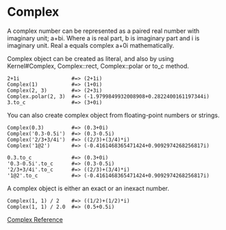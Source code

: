 # Complex

A complex number can be represented as a paired real number with imaginary
unit; a+bi.  Where a is real part, b is imaginary part and i is imaginary
unit.  Real a equals complex a+0i mathematically.

Complex object can be created as literal, and also by using Kernel#Complex,
Complex::rect, Complex::polar or to_c method.

    2+1i                 #=> (2+1i)
    Complex(1)           #=> (1+0i)
    Complex(2, 3)        #=> (2+3i)
    Complex.polar(2, 3)  #=> (-1.9799849932008908+0.2822400161197344i)
    3.to_c               #=> (3+0i)

You can also create complex object from floating-point numbers or strings.

    Complex(0.3)         #=> (0.3+0i)
    Complex('0.3-0.5i')  #=> (0.3-0.5i)
    Complex('2/3+3/4i')  #=> ((2/3)+(3/4)*i)
    Complex('1@2')       #=> (-0.4161468365471424+0.9092974268256817i)

    0.3.to_c             #=> (0.3+0i)
    '0.3-0.5i'.to_c      #=> (0.3-0.5i)
    '2/3+3/4i'.to_c      #=> ((2/3)+(3/4)*i)
    '1@2'.to_c           #=> (-0.4161468365471424+0.9092974268256817i)

A complex object is either an exact or an inexact number.

    Complex(1, 1) / 2    #=> ((1/2)+(1/2)*i)
    Complex(1, 1) / 2.0  #=> (0.5+0.5i)

[Complex Reference](https://ruby-doc.org/core-2.6/Complex.html)
